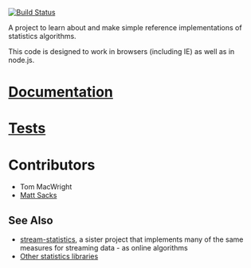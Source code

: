 [![Build Status](https://secure.travis-ci.org/tmcw/simple-statistics.png?branch=master)](http://travis-ci.org/tmcw/simple-statistics)

A project to learn about and make simple reference implementations
of statistics algorithms.

This code is designed to work in browsers (including IE)
as well as in node.js.

# [Documentation](https://github.com/tmcw/simple-statistics/wiki)
# [Tests](http://travis-ci.org/#!/tmcw/simple-statistics)

# Contributors

* Tom MacWright
* [Matt Sacks](https://github.com/mattsa)

## See Also

* [stream-statistics](https://github.com/tmcw/stream-statistics), a sister project that implements
  many of the same measures for streaming data - as online algorithms
* [Other statistics libraries](https://github.com/tmcw/simple-statistics/wiki/Other-statistics-libraries)
